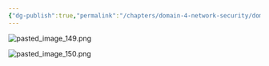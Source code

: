 ```yaml
---
{"dg-publish":true,"permalink":"/chapters/domain-4-network-security/domain-4-network-security/4-5-microsegmentation/","noteIcon":""}
---
```



![pasted_image_149.png](/img/user/pasted_image_149.png)

![pasted_image_150.png](/img/user/pasted_image_150.png)